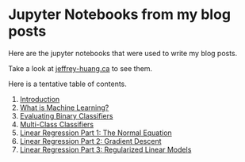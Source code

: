 # Jupyter Notebooks from my blog posts
Here are the jupyter notebooks that were used to write my blog posts. 

Take a look at [jeffrey-huang.ca](https://jeffrey-huang.ca) to see them.

Here is a tentative table of contents.
1. [Introduction](https://jeffrey-huang.ca/blog/)
2. [What is Machine Learning?](https://jeffrey-huang.ca/2020/12/27/what-is-machine-learning/)
3. [Evaluating Binary Classifiers](https://jeffrey-huang.ca/2020/12/28/evaluating-binary-classifiers/)
4. [Multi-Class Classifiers](https://jeffrey-huang.ca/2021/01/01/multi-class-classification/)
5. [Linear Regression Part 1: The Normal Equation](https://jeffrey-huang.ca/2021/01/03/linear-regression-part-1/)
6. [Linear Regression Part 2: Gradient Descent](https://jeffrey-huang.ca/2021/01/04/linear-regression-gradient-descent/)
7. [Linear Regression Part 3: Regularized Linear Models]() 
